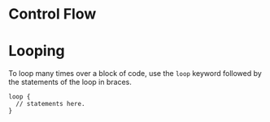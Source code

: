 # Control Flow

# Looping

To loop many times over a block of code, use the `loop` keyword followed by the statements of the loop in braces.

```
loop {
  // statements here.
}
```
